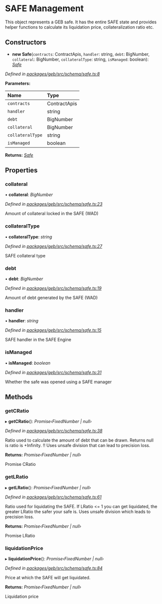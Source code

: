 # SAFE Management

This object represents a GEB safe. It has the entire SAFE state and provides helper functions to calculate its liquidation price, collateralization ratio etc.

## Constructors

+ **new Safe**\(`contracts`: ContractApis, `handler`: string, `debt`: BigNumber, `collateral`: BigNumber, `collateralType`: string, `isManaged`: boolean\): [_Safe_](safe.md)

_Defined in_ [_packages/geb/src/schema/safe.ts:8_](https://github.com/reflexer-labs/geb.js/blob/bd995fd/packages/geb/src/schema/safe.ts#L8)

**Parameters:**

| Name | Type |
| :--- | :--- |
| `contracts` | ContractApis |
| `handler` | string |
| `debt` | BigNumber |
| `collateral` | BigNumber |
| `collateralType` | string |
| `isManaged` | boolean |

**Returns:** [_Safe_](safe.md)

## Properties

### collateral

• **collateral**: _BigNumber_

_Defined in_ [_packages/geb/src/schema/safe.ts:23_](https://github.com/reflexer-labs/geb.js/blob/bd995fd/packages/geb/src/schema/safe.ts#L23)

Amount of collateral locked in the SAFE \(WAD\)

### collateralType

• **collateralType**: _string_

_Defined in_ [_packages/geb/src/schema/safe.ts:27_](https://github.com/reflexer-labs/geb.js/blob/bd995fd/packages/geb/src/schema/safe.ts#L27)

SAFE collateral type

### debt

• **debt**: _BigNumber_

_Defined in_ [_packages/geb/src/schema/safe.ts:19_](https://github.com/reflexer-labs/geb.js/blob/bd995fd/packages/geb/src/schema/safe.ts#L19)

Amount of debt generated by the SAFE \(WAD\)

### handler

• **handler**: _string_

_Defined in_ [_packages/geb/src/schema/safe.ts:15_](https://github.com/reflexer-labs/geb.js/blob/bd995fd/packages/geb/src/schema/safe.ts#L15)

SAFE handler in the SAFE Engine

### isManaged

• **isManaged**: _boolean_

_Defined in_ [_packages/geb/src/schema/safe.ts:31_](https://github.com/reflexer-labs/geb.js/blob/bd995fd/packages/geb/src/schema/safe.ts#L31)

Whether the safe was opened using a SAFE manager

## Methods

### getCRatio

▸ **getCRatio**\(\): _Promise‹FixedNumber \| null›_

_Defined in_ [_packages/geb/src/schema/safe.ts:38_](https://github.com/reflexer-labs/geb.js/blob/bd995fd/packages/geb/src/schema/safe.ts#L38)

Ratio used to calculate the amount of debt that can be drawn. Returns null is ratio is +Infinity. !! Uses unsafe division that can lead to precision loss.

**Returns:** _Promise‹FixedNumber \| null›_

Promise CRatio

### getLRatio

▸ **getLRatio**\(\): _Promise‹FixedNumber \| null›_

_Defined in_ [_packages/geb/src/schema/safe.ts:61_](https://github.com/reflexer-labs/geb.js/blob/bd995fd/packages/geb/src/schema/safe.ts#L61)

Ratio used for liquidating the SAFE. If LRatio &lt;= 1 you can get liquidated, the greater LRatio the safer your safe is. Uses unsafe division which leads to precision loss.

**Returns:** _Promise‹FixedNumber \| null›_

Promise LRatio

### liquidationPrice

▸ **liquidationPrice**\(\): _Promise‹FixedNumber \| null›_

_Defined in_ [_packages/geb/src/schema/safe.ts:84_](https://github.com/reflexer-labs/geb.js/blob/bd995fd/packages/geb/src/schema/safe.ts#L84)

Price at which the SAFE will get liquidated.

**Returns:** _Promise‹FixedNumber \| null›_

 Liquidation price

